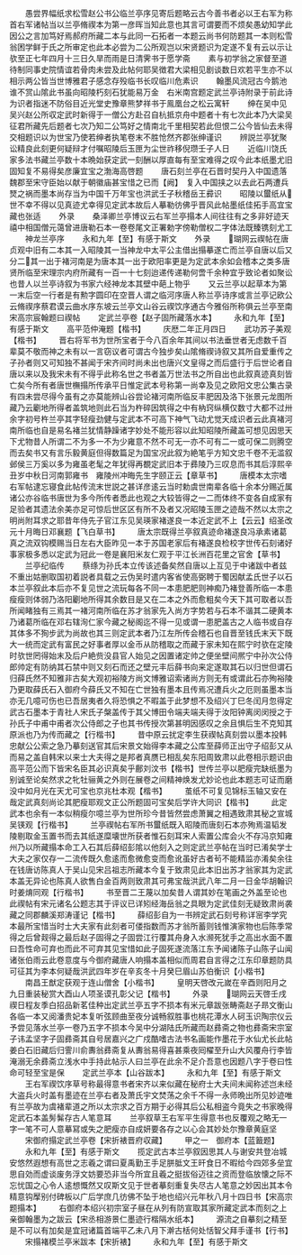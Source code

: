 <!-- { "loadSidebar": true } -->
　　愚尝界幅纸求松雪赵公书公临兰亭序见寄后题略云古今善书者必以王右军为称首右军诸帖当以兰亭脩禊本为第一彦晖当知此意也其言可谓要而不烦矣愚幼知学此因公之言加笃好焉郝府所藏二本与此同一石拓者一本题云尚书何防题其一本则松雪翁困学鲜于氏之所审定也此本必尝为二公所观岂以宋贤题识为定遂不复有云以示让欤至正七年四月十三日久旱而雨是日清霁书于愿学斋
　　素与初学翁之家督至道待制同事史院情谊若骨肉未尝及此帖何耶吴徴君大梁相见剧谈数日欢若平生亦不以相示两公皆当世博雅君子感念存殁临书长叹临川危素识
　　翰墨风流冠古今鹅池谁不赏山隂此书虽向昭陵朽刻石犹能易万金　右米南宫题定武兰亭诗附录于前此诗为识者指迷不防俗目近光堂史豫章熊梦祥书于鳯凰台之松云寓轩
　　绅在吴中见吴兴赵公所収定武时新得于一僧公方赴召自杭抵京舟中题者十有七次此本乃大梁吴征君所藏先后题者七次乃知二公笃好之情南北千里相契若此但恨二公今皆仙去未得交相题识以为世宝乃使若绅者执笔卷末不胜怆然齐郡张绅谨识
　　辨説兰亭犹聚讼精良此刻更何疑辩才付嘱昭陵后玉匣为尘世祚移倪瓒壬子人日
　　近临川饶氏家多法书藏兰亭数十本晩始获定武一刻酬以厚直每有至宝难得之叹今此本纸墨尤旧固知复不易得矣彦廉宜宝之渤海高啓题
　　唐石刻兰亭在石晋时契丹入中国遗落魏郡至宋守臣始以献于朝徽庙甚宝惜之已而【阙】　复入中国挟之以去此石两遭兵燹之祸而墨本尚存当为中国千万年宝也洪武壬子秋稽岳王彛识
　　昭陵以蠒纸从世不幸不得以见真迹尤幸得见定武本故后人摹勒彷佛乎晋风此帖墨纸佳拓手高宜宝藏也张适
　　外录
　　桑泽卿兰亭博议云右军兰亭搨本人间往往有之多非好迹天禧中相国僧元蔼曾进唐勒石本一卷卷尾文正署勅字傍勒僧权二字体法既臻镌刻尤工
　　神龙兰亭序
　　永和九年【至】有感于斯文
　　外录
　　瑚网云禊帖在唐贞观中旧有二本其一入昭陵其一当神龙中太平公主借出搨摹遂亡而兰亭自唐以后又分二其一出于褚河南是为唐本其一出于欧阳率更是为定武本余如会稽本之类多唐贤所临至宋理宗内府所藏有一百一十七刻迨递传递勒何啻千余种宜乎致论者如聚讼也昔人以兰亭诗叙为书家六经神龙本其壁中葩上物乎
　　又云兰亭以起草本为第一末后空一行者是有勲字圆印在空晋人谓之临河序唐人称兰亭诗序或言兰亭记欧公云脩禊序蔡君谟云曲水序东坡云兰亭文山谷云禊饮序通古今雅俗所称俱云兰亭至南宋高宗宸翰题曰禊帖
　　定武兰亭卷【赵子固所藏落水本】
　　永和九年【至】有感于斯文
　　高平范仲淹题【楷书】
　　庆厯二年正月四日
　　武功苏子美观【楷书】
　　晋右将军书为世所宝者于今八百余年其间以书法垂世者无虑数千百辈莫不敬而神之未有以一言窃议者可谓古今独步矣山隂脩禊诗叙又其所自爱重传之子孙者则又可知独不甚闻于宋齐间时尚未出也唐兴文皇得之而后盛行于后世论者自唐以来以及我宋未有不得乎此称名世之书者盖万世法书之所自出也此叙真迹真刻皆亡矣今所有者唐世橅搨所传承平日惟定武本号称第一尚幸及见之欧阳文忠公集古录有四未尝尽得今虽有之亦莫能辨山谷尝论褚河南所临反丰肥因及洛下张景元龙图所藏乃云劚地所得者盖筑地则此石当为杵碎因筑得之中有枘窍纵横仅数寸大都不过卅余字初号杵兰亭其字轻瘦劲健与定武本不可高下神气飞动尤觉天成识者云此真褚河南所临也自是易名褚兰犹情静躁诸字妙处不能形容以此知昭陵所藏盖可想见因思天下尤物昔人所谓二不为多一不为少雍意不然不可无一亦不可有二一或可保二则腾空而去矣书又有言乐毅黄庭但得数篇足为国宝况此叙为絶笔乎方知文忠千卷不无滥叙邺侯三万奚以多为雍虽老髦之年犹得再覩定武旧本于彞陵乃三叹息而书其后淳熙辛丑岁中秋日河南郭雍书　雍陵州冲晦先生字颐正云【章草书】
　　唐模本太宗嗜右军帖逮忘寝食此帖传流末世説之甚详彦逺云当时勅虞世南辈各临十余本分赐近属诸公亦谷临书唐世为多今所传者悉此也观之大较皆得之一二而体终不变各自成家有足验者其遗法余美亦足可惊后世区区有所不及者又况昭陵玉匣之迹哉不然以太宗之明尚附耳求之耶昔年侍先子官江东见吴瑛家褚遂良一本近定武不上【云云】绍圣改元十月晦日邓襄题【飞白草书】
　　唐太宗既得兰亭叙真迹命褚遂良冯承素诸葛真之流双钩模赐当日左右大臣昨见一本于苏国老家后有褚遂良检校字世传石刻诸好事家极多悉以定武为冠此一卷是襄阳米友仁观于平江长洲百花里之官舍【草书】
　　兰亭纪临传
　　蔡绦为孙氏本立传该述备矣然自唐以上互见于中诸跋中者兹不重出姑删取国初着説者具载之云伪吴时遣内客省使高弼聘于蜀因献孟氏世子以石本兰亭叙此本后亦不复见世之流玩每各不同一本患肥肥则神痴乃褚登善所临一本患瘦瘦则体弱乃洛阳劚地所得其余数目是又在二本之外而愈粗矣今天下其可取者以吾所闻睹独有三焉其一褚河南所临在苏才翁家先入尚方字势若与石本不谐其二硬黄本乃诸葛所临在邓右辖洵仁家今藏之秘阁迄不得一见或谓一患肥盖古之人临书或自存其体多不狥步武为尚故也其三则定武本者乃江左所传会稽石也自晋至钱氏末天下既大一统而定武有富民之好事者厚以金币从防稽取之而藏于家未知在熙宁时欤在定陵时欤世罔得始末及后户絶赀没县官人始见之因置诸定帅之便坐壁间熈宁中孙次公侍郎帅定有防纳其石禁中则又刻石而还之壁元丰后薛书向来定遂取其石以归世但谓石归薛氏然不知雅非古矣大观初裕陵方尚文博雅诏索诸尚方则无有或谓此石亦殉裕陵乃更取薛氏石入御府今薛氏又不知在亡世独有墨本且传焉况遭兵火之厄则虽墨本当亦无几噫可伤也已吾居夷者久将恐惧之不暇盖于此梦想不及绍兴丁巳冬闰月忽得定武古石墨本于青社人宋氏子槃盖传于其父博田令端夫端夫得于汝阳钟离闵闵授之于孙氏子中甫中甫者次公侍郎之子也其书传授次第甚明因感叹之余且惧后生不克知其原派也乃为传而藏之【行楷书】
　　昔中原云扰定李生获禊帖真刻尝以墨本投韩忠献公公索之急乃摹刻送官其后宋景文始得李本藏之公库至薛师正出守子绍彭又从而易之盖自韩宋以来士大夫得之是邦者真赝已相乱矣东阳周致肃以此卷相示题识由高平范公而下皆宋名臣其必识真矣乎鄜刘汶书【楷书】世传兰亭以肥瘦完缺纸墨为别诚至论矣然求之牝牡骊黄之外则在展卷之间精神焕发尤妙论也此本题志可证而磨没中如月光在天尤可宝也京兆杜本观【楷书】
　　茧纸不可复见锦标玉轴又安在哉定武真刻尚论其肥瘦耶观文正公所题固可宝矣后学许大同识【楷书】
　　此定武本也余有一本似稍瘦尔噫兰亭为世所珍今昔皆然尝虑萧翼之相遇致肃其秘之宣城吴锳观【行楷书】
　　兰亭禊帖右军所书蠒纸既入昭陵而唐刻石本亦殉焉温韬发陵剔取金玉置书而去其纸遂糜壊世所获者惟石刻耳宋人索置公库会火不存冯京知雍州乃以所藏搨本命工入石其后薛绍彭隂以他刻入之则定武兰亭帖在当时已淆矣学士大夫之家仅存一二流传既久愈逺而愈微愈变而愈讹虽好古者茍不能精监亦淆矣余往在钱唐访陈真人于吴山见宋吕祖志所藏本今复于致肃见此本旧出苏才翁家其为定武本盖无异论也陈真人欲售白金百两则致肃其可弗宝哉洪武八年二月一日金华胡翰识时姜焴同观【行楷书】
　　书至晋二王蔑以加矣昔人谓其妙在笔画之外盖至论也此禊帖有宋元诸名公题志其于评议已详矧经海岳翁之具眼为定武佳刻无疑致肃尚袭藏之同郡麟溪郑涛谨记【楷书】
　　薛绍彭自为一书辨定武石刻号称详宻李学究本最所宝惜当时士大夫家有此刻者可偻指数而苏才翁所蓄则钱惟演家物也后陈季常得之后曾觌得之最后赵子固得之子固尝江行覆其舟身入水濒死犹手之高出水面不置曰吾性命可弃也而此不可弃其见宝惜如此子固死遂流落江东予闻诸陈子山陈子山闻诸张伯雨云此卷意度与今御府藏唐人响搨本盖相似而周君自言得之江东印章题防具可征其为李本何疑哉洪武四年岁在辛亥冬十月癸巳眉山苏伯衡识【小楷书】
　　南昌王猷定获观于连山僧舍【小楷书】
　　皇明天啓改元嵗在辛酉则阳月之九日重装秘赏大酉山人项圣谟孔彰父记【楷书】
　　外录
　　瑚网云天啓壬戌禊日程友季白招品新茗佳种出定武兰亭五字不损本有米元章跋张畴斋赵子昻文衡山各临一本又阅潘贵妃本复听弦顾曲至夜分诚畅叙胜事也桃花潭水人砢玉识陶宗仪云予尝见落水兰亭一卷乃五字不损本今吴中分湖陆氏所藏而赵彞斋之物也彞斋宋宗室子讳孟坚字子固彞斋其自号居嘉兴之广戍酷嗜古法书名画能作墨花于水仙尤长此帖姜白石旧藏后归霅川俞夀翁彞斋复从夀翁易得喜甚乘夜囘櫂至升山大风覆舟行李皆淹溺无余彞斋立浅水中手持此帖示人曰兰亭在此余不足介吾意也因题八字于卷曰性命可轻至宝是保
　　定武兰亭本【山谷跋本】
　　永和九年【至】有感于斯文
　　王右军禊饮序草号称最得意书者宋齐以来似藏在秘府士大夫间未闻称述岂未经大盗兵火时盖有墨迹在兰亭右者及萧氏宇文焚荡之余千不得一永师晩出所见妙迹唯有兰亭故为虞褚辈道之所以太宗求之百方期于必得其后公私相盗今竟失之书家晚得定武石本盖髣髴存古人笔意耳
　　兰亭叙草王右军平生得意书也反覆观之略无一字一笔不可人意摹冩或失之肥瘦亦自成妍要各存之以心会其妙处尔豫章黄庭坚
　　宋御府搨定武兰亭卷【宋折裱晋府収藏】
　　甲之一　御府本【蓝籖题】
　　永和九年【至】有感于斯文
　　揽定武古本兰亭叙因思其人与谢安共登冶城安悠然遐想有高世之志羲之谓曰夏禹勤王手足胼胝文王旰食日不暇给今四郊多垒宜思自効而虚谈废务浮文妨要恐非当今所宜且羲之挺拔俗迈往之资而登临放懐之际不忘忧国之心令人逺想慨然又叹斯文见于世者摹刻重复失尽古人笔意之妙因出其本令精意钩擪别付碑板以广后学庶几彷佛不坠于地也绍兴元年秋八月十四日书【宋高宗题搨本】
　　右御府本绍兴初宗室子昼在从列有防宣取其家所藏定武本而刻之上亲御翰墨为之跋云【宋丞相游景仁墨迹行楷隔水纸本】
　　源流之自摹刻之精至是不可以有加矣是宜冠诸篇首端平乙未八月下澣古栝何处恬智父拜手谨书【行书】
　　宋搨褚模兰亭米跋本【宋折裱】
　　永和九年【至】有感于斯文
